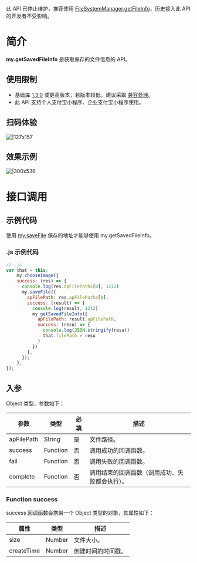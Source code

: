 此 API 已停止维护，推荐使用 [FileSystemManager.getFileInfo](https://opendocs.alipay.com/mini/api/0226og)，历史接入此 API 的开发者不受影响。

# 简介

**my.getSavedFileInfo** 是获取保存的文件信息的 API。

## 使用限制

- 基础库 [1.3.0](https://opendocs.alipay.com/mini/framework/lib) 或更高版本，若版本较低，建议采取 [兼容处理](https://opendocs.alipay.com/mini/framework/compatibility)。
- 此 API 支持个人支付宝小程序、企业支付宝小程序使用。

## 扫码体验

![|127x157](https://gw.alipayobjects.com/zos/skylark-tools/public/files/5b1c31f689c9407c3d43ba17a18f34f5.jpeg#align=left&display=inline&height=157&margin=%5Bobject%20Object%5D&originHeight=157&originWidth=127&status=done&style=stroke&width=127)

## 效果示例

![|300x536](https://gw.alipayobjects.com/zos/skylark-tools/public/files/3fd64a0c32311e0d9014e9a095473aae.gif#align=left&display=inline&height=536&margin=%5Bobject%20Object%5D&originHeight=536&originWidth=300&status=done&style=stroke&width=300)

# 接口调用

## 示例代码

使用 [my.saveFile](https://opendocs.alipay.com/mini/api/xbll1q) 保存的地址才能够使用 my.getSavedFileInfo。

### .js 示例代码
```javascript
// .js
var that = this;
    my.chooseImage({
    success: (res) => {
      console.log(res.apFilePaths[0], 1212)
      my.saveFile({
        apFilePath: res.apFilePaths[0],
        success: (result) => {
          console.log(result, 1212)
          my.getSavedFileInfo({
            apFilePath: result.apFilePath,
            success: (resu) => {
              console.log(JSON.stringify(resu))
              that.filePath = resu
            }
          })
        },
      });
    },
});
```

## 入参

Object 类型，参数如下：

| **参数** | **类型** | **必填** | **描述** |
| --- | --- | --- | --- |
| apFilePath | String | 是 | 文件路径。 |
| success | Function | 否 | 调用成功的回调函数。 |
| fail | Function | 否 | 调用失败的回调函数。 |
| complete | Function | 否 | 调用结束的回调函数（调用成功、失败都会执行）。 |

### Function success

success 回调函数会携带一个 Object 类型的对象，其属性如下：

| **属性** | **类型** | **描述** |
| --- | --- | --- |
| size | Number | 文件大小。 |
| createTime | Number | 创建时间的时间戳。 |

